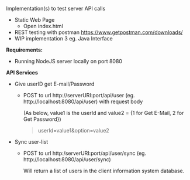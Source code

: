 Implementation(s) to test server API calls
* Static Web Page
  * Open index.html
* REST testing with postman https://www.getpostman.com/downloads/
* WIP implementation 3 eg. Java Interface

**Requirements:**
  * Running NodeJS server locally on port 8080
   
**API Services**
  * Give userID get E-mail/Password
    * POST to url http://serverURI:port/api/user (eg. http://localhost:8080/api/user) with request body
      
      (As below, value1 is the userId and value2 = {1 for Get E-Mail, 2 for Get Password})
      >userId=value1&option=value2
  
  * Sync user-list
    * POST to url http:/serverURI:port/api/user/sync (eg. http://localhost:8080/api/user/sync)
       
       Will return a list of users in the client information system database.

